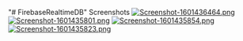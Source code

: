 "# FirebaseRealtimeDB" 
Screenshots
[![Screenshot-1601436464.png](https://i.postimg.cc/vm8Bgd8R/Screenshot-1601436464.png)](https://postimg.cc/DSDFHHb5)
[![Screenshot-1601435801.png](https://i.postimg.cc/135PM3pt/Screenshot-1601435801.png)](https://postimg.cc/jL9GSK30)
[![Screenshot-1601435854.png](https://i.postimg.cc/RVT4cHJy/Screenshot-1601435854.png)](https://postimg.cc/Czd30dNs)
[![Screenshot-1601435823.png](https://i.postimg.cc/SxT4PbrG/Screenshot-1601435823.png)](https://postimg.cc/18qbgTbg)

